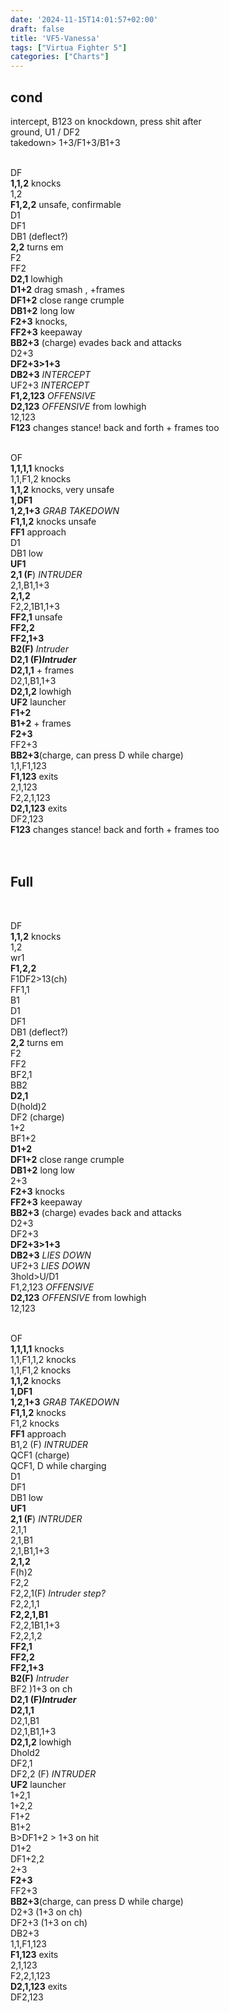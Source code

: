 ```yaml
---
date: '2024-11-15T14:01:57+02:00'
draft: false
title: 'VF5-Vanessa'
tags: ["Virtua Fighter 5"]
categories: ["Charts"]
---
```


## cond<br>
intercept, B123 on knockdown, press shit after<br>
ground, U1 / DF2<br>
takedown> 1+3/F1+3/B1+3<br>
<br>

DF<br>
**1,1,2**   knocks<br>
1,2<br>
**F1,2,2**    unsafe, confirmable<br>
D1<br>
DF1<br>
DB1 (deflect?)<br>
**2,2** turns em<br>
F2<br>
FF2<br>
**D2,1**  lowhigh<br>
**D1+2**    drag smash , +frames<br>
**DF1+2**  close range crumple<br>
**DB1+2**  long low<br>
**F2+3**   knocks, <br>
**FF2+3**  keepaway<br>
**BB2+3** (charge)  evades back and attacks<br>
D2+3<br>
**DF2+3>1+3**<br>
**DB2+3**  *INTERCEPT*<br>
UF2+3 *INTERCEPT*<br>
**F1,2,123**  *OFFENSIVE*<br>
**D2,123** *OFFENSIVE* from lowhigh<br>
12,123<br>
**F123**  changes stance! back and forth  + frames too<br>
<br>

OF<br>
**1,1,1,1**  knocks<br>
1,1,F1,2 knocks<br>
**1,1,2** knocks, very unsafe<br>
**1,DF1**<br>
**1,2,1+3**  *GRAB TAKEDOWN*<br>
**F1,1,2** knocks  unsafe<br>
**FF1** approach<br>
D1<br>
DB1 low<br>
**UF1**<br>
**2,1 (F**) *INTRUDER*<br>
2,1,B1,1+3<br>
**2,1,2**<br>
F2,2,1B1,1+3<br>
**FF2,1**  unsafe<br>
**FF2,2**<br>
**FF2,1+3**<br>
**B2(F)** *Intruder*<br>
**D2,1 (F)*Intruder***<br>
**D2,1,1**   + frames<br>
D2,1,B1,1+3<br>
**D2,1,2** lowhigh<br>
**UF2** launcher<br>
**F1+2**<br>
**B1+2** + frames<br>
**F2+3**   <br>
FF2+3<br>
**BB2+3**(charge, can press D while charge)<br>
1,1,F1,123<br>
**F1,123** exits<br>
2,1,123<br>
F2,2,1,123<br>
**D2,1,123** exits<br>
DF2,123<br>
**F123**  changes stance! back and forth  + frames too<br>
<br>
<br>

## Full<br>
<br>

DF<br>
**1,1,2**   knocks<br>
1,2<br>
wr1<br>
**F1,2,2**<br>
F1DF2>13(ch)<br>
FF1,1<br>
B1<br>
D1<br>
DF1<br>
DB1 (deflect?)<br>
**2,2** turns em<br>
F2<br>
FF2<br>
BF2,1<br>
BB2<br>
**D2,1**<br>
D(hold)2<br>
DF2 (charge)<br>
1+2<br>
BF1+2<br>
**D1+2**<br>
**DF1+2**  close range crumple<br>
**DB1+2**  long low<br>
2+3<br>
**F2+3**  knocks<br>
**FF2+3**  keepaway<br>
**BB2+3** (charge)  evades back and attacks<br>
D2+3<br>
DF2+3<br>
**DF2+3>1+3**<br>
**DB2+3**  *LIES DOWN*<br>
UF2+3 *LIES DOWN*<br>
3hold>U/D1<br>
F1,2,123  *OFFENSIVE*<br>
**D2,123** *OFFENSIVE* from lowhigh<br>
12,123<br>
<br>

OF<br>
**1,1,1,1**  knocks<br>
1,1,F1,1,2 knocks<br>
1,1,F1,2 knocks<br>
**1,1,2** knocks<br>
**1,DF1**<br>
**1,2,1+3**  *GRAB TAKEDOWN*<br>
**F1,1,2** knocks<br>
F1,2 knocks<br>
**FF1** approach<br>
B1,2 (F) *INTRUDER*<br>
QCF1 (charge)<br>
QCF1, D while charging<br>
D1<br>
DF1<br>
DB1 low<br>
**UF1**<br>
**2,1 (F**) *INTRUDER*<br>
2,1,1<br>
2,1,B1<br>
2,1,B1,1+3<br>
**2,1,2**<br>
F(h)2<br>
F2,2<br>
F2,2,1(F) *Intruder step?*<br>
F2,2,1,1<br>
**F2,2,1,B1**<br>
F2,2,1B1,1+3<br>
F2,2,1,2<br>
**FF2,1**<br>
**FF2,2**<br>
**FF2,1+3**<br>
**B2(F)** *Intruder*<br>
BF2 )1+3 on ch<br>
**D2,1 (F)*Intruder***<br>
**D2,1,1**<br>
D2,1,B1<br>
D2,1,B1,1+3<br>
**D2,1,2** lowhigh<br>
Dhold2<br>
DF2,1<br>
DF2,2 (F) *INTRUDER*<br>
**UF2** launcher<br>
1+2,1<br>
1+2,2<br>
F1+2<br>
B1+2<br>
B>DF1+2 > 1+3 on hit<br>
D1+2<br>
DF1+2,2<br>
2+3<br>
**F2+3**<br>
FF2+3<br>
**BB2+3**(charge, can press D while charge)<br>
D2+3 (1+3 on ch)<br>
DF2+3 (1+3 on ch)<br>
DB2+3<br>
1,1,F1,123<br>
**F1,123** exits<br>
2,1,123<br>
F2,2,1,123<br>
**D2,1,123** exits<br>
DF2,123<br>
<br>
